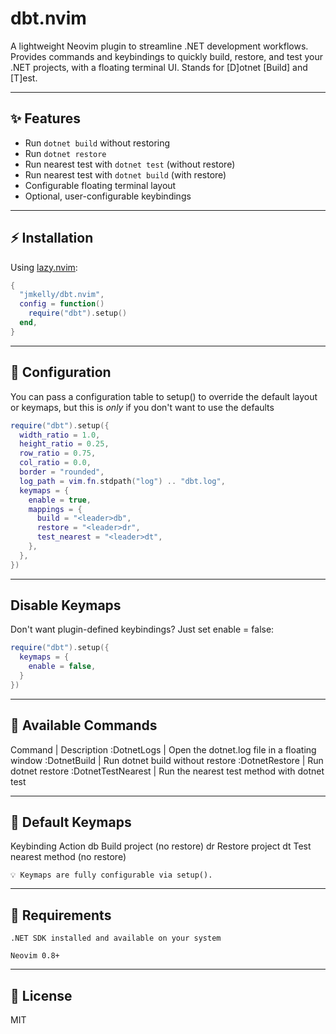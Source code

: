 # dbt.nvim

A lightweight Neovim plugin to streamline .NET development workflows. Provides commands and keybindings to quickly build, restore, and test your .NET projects, with a floating terminal UI. Stands for [D]otnet [Build] and [T]est.

---

## ✨ Features

- Run `dotnet build` without restoring
- Run `dotnet restore`
- Run nearest test with `dotnet test` (without restore)
- Run nearest test with `dotnet build` (with restore)
- Configurable floating terminal layout
- Optional, user-configurable keybindings

---

## ⚡ Installation

Using [lazy.nvim](https://github.com/folke/lazy.nvim):

```lua
{
  "jmkelly/dbt.nvim",
  config = function()
    require("dbt").setup()
  end,
}
```
---

## 🔧 Configuration

You can pass a configuration table to setup() to override the default layout or keymaps, but this is _only_ if you don't want to use the defaults

```lua 
require("dbt").setup({
  width_ratio = 1.0,
  height_ratio = 0.25,
  row_ratio = 0.75,
  col_ratio = 0.0,
  border = "rounded",
  log_path = vim.fn.stdpath("log") .. "dbt.log",
  keymaps = {
    enable = true,
    mappings = {
      build = "<leader>db",
      restore = "<leader>dr",
      test_nearest = "<leader>dt",
    },
  },
})
```

---

## Disable Keymaps

Don't want plugin-defined keybindings? Just set enable = false:

```lua
require("dbt").setup({
  keymaps = {
    enable = false,
  }
})
```

---

## 🧪 Available Commands


Command | Description
:DotnetLogs | Open the dotnet.log file in a floating window
:DotnetBuild | Run dotnet build without restore
:DotnetRestore | Run dotnet restore
:DotnetTestNearest | Run the nearest test method with dotnet test

---

## 🎯 Default Keymaps

Keybinding	Action
<leader>db	Build project (no restore)
<leader>dr	Restore project
<leader>dt	Test nearest method (no restore)

    💡 Keymaps are fully configurable via setup().

---

## 🧱 Requirements

    .NET SDK installed and available on your system

    Neovim 0.8+

---

## 📃 License

MIT
